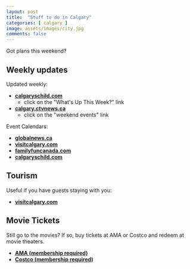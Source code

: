 ```yaml
---
layout: post
title:  "Stuff to do in Calgary"
categories: [ calgary ]
image: assets/images/city.jpg
comments: false
---
```


Got plans this weekend?

## Weekly updates

Updated weekly:

- **[calgaryschild.com](https://www.calgaryschild.com/)**
    - click on the "What's Up This Week?" link
- **[calgary.ctvnews.ca](https://calgary.ctvnews.ca/)**
    - click on the "weekend events" link


Event Calendars:
- **[globalnews.ca](https://globalnews.ca/calgary/events/)**
- **[visitcalgary.com](https://www.visitcalgary.com/events)**
- **[familyfuncanada.com](https://www.familyfuncanada.com/calgary/calendar/)**
- **[calgaryschild.com](https://www.calgaryschild.com/calendar)**


## Tourism

Useful if you have guests staying with you:

- **[visitcalgary.com](https://www.visitcalgary.com/things-to-do/stories-from-calgary/free-things-to-do-in-calgary/)**


## Movie Tickets

Still go to the movies?  If so, buy tickets at AMA or Costco and redeem at movie theaters.

- **[AMA (membership required)](https://ama.ab.ca/rewards/tickets-passes)**
- **[Costco (membership required)](https://www.costco.ca/movie-tickets.html)**